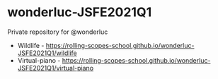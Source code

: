 # wonderluc-JSFE2021Q1
Private repository for @wonderluc

* Wildlife - https://rolling-scopes-school.github.io/wonderluc-JSFE2021Q1/wildlife
* Virtual-piano - https://rolling-scopes-school.github.io/wonderluc-JSFE2021Q1/virtual-piano 